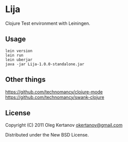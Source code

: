 Lija
====
Clojure Test environment with Leiningen.

Usage
-----
``lein version``  
``lein run``  
``lein uberjar``  
``java -jar Lija-1.0.0-standalone.jar``  

Other things
------------
https://github.com/technomancy/clojure-mode
https://github.com/technomancy/swank-clojure

License
-------
Copyright (C) 2011 Oleg Kertanov <okertanov@gmail.com>

Distributed under the New BSD License.

